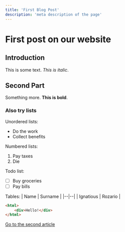 ```yaml
---
title: 'First Blog Post'
description: 'meta description of the page'
---
```


# First post on our website
## Introduction 
This is some text. *This is italic*.

## Second Part
Something more. **This is bold**.

### Also try lists
Unordered lists:
 - Do the work
 - Collect benefits

Numbered lists:

 1. Pay taxes
 2. Die
 
Todo list:
 - [ ] Buy groceries
 - [ ] Pay bills

Tables:
| Name | Surname |
|--|--|
| Ignatious | Rozario |

```html
<html>
	<div>Hello!</div>
</html>
```

[Go to the second article](/blog/second)